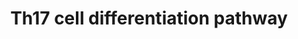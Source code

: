 ---
annotations:
- id: CL:0000899
  parent: native cell
  type: Cell Type Ontology
  value: T-helper 17 cell
- id: PW:0000003
  parent: signaling pathway
  type: Pathway Ontology
  value: signaling pathway
- id: PW:0000023
  parent: regulatory pathway
  type: Pathway Ontology
  value: immune response pathway
authors:
- Hafeez
- Egonw
- Khanspers
description: Th17 Cell Differentiation and the effect of Circadian network. The differentiation
  pathway for Th17 cell is considered and converted from the KEGG pathways database,
  whereas its connection with the Circadian network is taken from the literature.
  All the references will be provided soon.
last-edited: 2022-02-14
organisms:
- Homo sapiens
redirect_from:
- /index.php/Pathway:WP5130
- /instance/WP5130
revision: null
schema-jsonld:
- '@context': https://schema.org/
  '@id': https://wikipathways.github.io/pathways/WP5130.html
  '@type': Dataset
  creator:
    '@type': Organization
    name: WikiPathways
  description: Th17 Cell Differentiation and the effect of Circadian network. The
    differentiation pathway for Th17 cell is considered and converted from the KEGG
    pathways database, whereas its connection with the Circadian network is taken
    from the literature. All the references will be provided soon.
  keywords:
  - AHR
  - BMAL1
  - CD3D
  - CD3E
  - CD3G
  - CD3Z
  - CD4
  - CLOCK
  - CRY1
  - CaN
  - ERK
  - FOS
  - FOXP3
  - GATA3
  - HIF1A
  - HLA-DMA
  - Hsp90
  - IFNG
  - IFNGR
  - IKK
  - IL17A
  - IL17F
  - IL1B
  - IL1BR
  - IL2
  - IL21
  - IL21R
  - IL22
  - IL23A
  - IL23R
  - IL27
  - IL27R
  - IL2R
  - IL4
  - IL4R
  - IL6
  - IL6R
  - IRF4
  - JAK1
  - JAK1/3
  - JAK2
  - JNK
  - JUN
  - LAT
  - LCK
  - MTOR
  - NFATC1
  - NFIL3
  - NFKB1
  - NFKBIA
  - PER1
  - PLCG1
  - PRKCQ
  - RARA
  - RORA
  - RORgt
  - RUNX1
  - RXRA
  - Rev-erb
  - SMADs
  - SOCS3
  - STAT1
  - STAT3
  - STAT5A
  - STAT6
  - T-bet
  - TCRA
  - TCRB
  - TGFB1
  - TGFBR1
  - TYK2
  - ZAP70
  - p38
  license: CC0
  name: Th17 cell differentiation pathway
seo: CreativeWork
title: Th17 cell differentiation pathway
wpid: WP5130
---